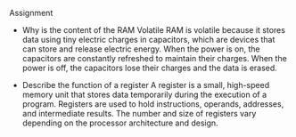 
Assignment
- Why is the content of the RAM Volatile
	RAM is volatile because it stores data using tiny electric charges in capacitors, which are devices that can store and release electric energy. When the power is on, the capacitors are constantly refreshed to maintain their charges. When the power is off, the capacitors lose their charges and the data is erased. 
	
- Describe the function of a register 
A register is a small, high-speed memory unit that stores data temporarily during the execution of a program. Registers are used to hold instructions, operands, addresses, and intermediate results. The number and size of registers vary depending on the processor architecture and design. 